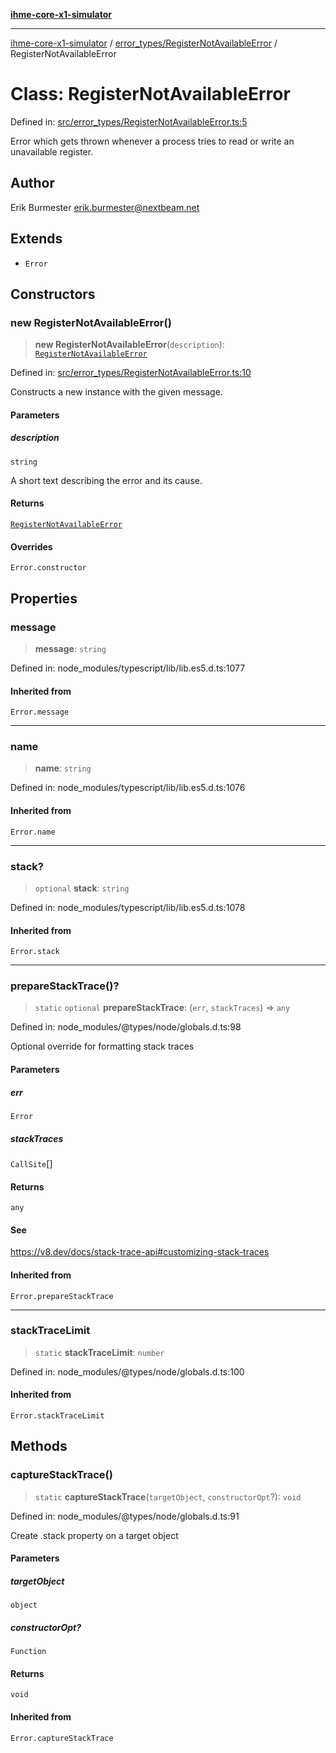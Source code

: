 [**ihme-core-x1-simulator**](../../../README.md)

***

[ihme-core-x1-simulator](../../../modules.md) / [error\_types/RegisterNotAvailableError](../README.md) / RegisterNotAvailableError

# Class: RegisterNotAvailableError

Defined in: [src/error\_types/RegisterNotAvailableError.ts:5](https://github.com/ProgrammIt/CPU-Simulator/blob/7552359f9aa6207ad192c9a5fcb9c9063dd40c2c/src/error_types/RegisterNotAvailableError.ts#L5)

Error which gets thrown whenever a process tries to read or write an unavailable register.

## Author

Erik Burmester <erik.burmester@nextbeam.net>

## Extends

- `Error`

## Constructors

### new RegisterNotAvailableError()

> **new RegisterNotAvailableError**(`description`): [`RegisterNotAvailableError`](RegisterNotAvailableError.md)

Defined in: [src/error\_types/RegisterNotAvailableError.ts:10](https://github.com/ProgrammIt/CPU-Simulator/blob/7552359f9aa6207ad192c9a5fcb9c9063dd40c2c/src/error_types/RegisterNotAvailableError.ts#L10)

Constructs a new instance with the given message.

#### Parameters

##### description

`string`

A short text describing the error and its cause.

#### Returns

[`RegisterNotAvailableError`](RegisterNotAvailableError.md)

#### Overrides

`Error.constructor`

## Properties

### message

> **message**: `string`

Defined in: node\_modules/typescript/lib/lib.es5.d.ts:1077

#### Inherited from

`Error.message`

***

### name

> **name**: `string`

Defined in: node\_modules/typescript/lib/lib.es5.d.ts:1076

#### Inherited from

`Error.name`

***

### stack?

> `optional` **stack**: `string`

Defined in: node\_modules/typescript/lib/lib.es5.d.ts:1078

#### Inherited from

`Error.stack`

***

### prepareStackTrace()?

> `static` `optional` **prepareStackTrace**: (`err`, `stackTraces`) => `any`

Defined in: node\_modules/@types/node/globals.d.ts:98

Optional override for formatting stack traces

#### Parameters

##### err

`Error`

##### stackTraces

`CallSite`[]

#### Returns

`any`

#### See

https://v8.dev/docs/stack-trace-api#customizing-stack-traces

#### Inherited from

`Error.prepareStackTrace`

***

### stackTraceLimit

> `static` **stackTraceLimit**: `number`

Defined in: node\_modules/@types/node/globals.d.ts:100

#### Inherited from

`Error.stackTraceLimit`

## Methods

### captureStackTrace()

> `static` **captureStackTrace**(`targetObject`, `constructorOpt`?): `void`

Defined in: node\_modules/@types/node/globals.d.ts:91

Create .stack property on a target object

#### Parameters

##### targetObject

`object`

##### constructorOpt?

`Function`

#### Returns

`void`

#### Inherited from

`Error.captureStackTrace`
